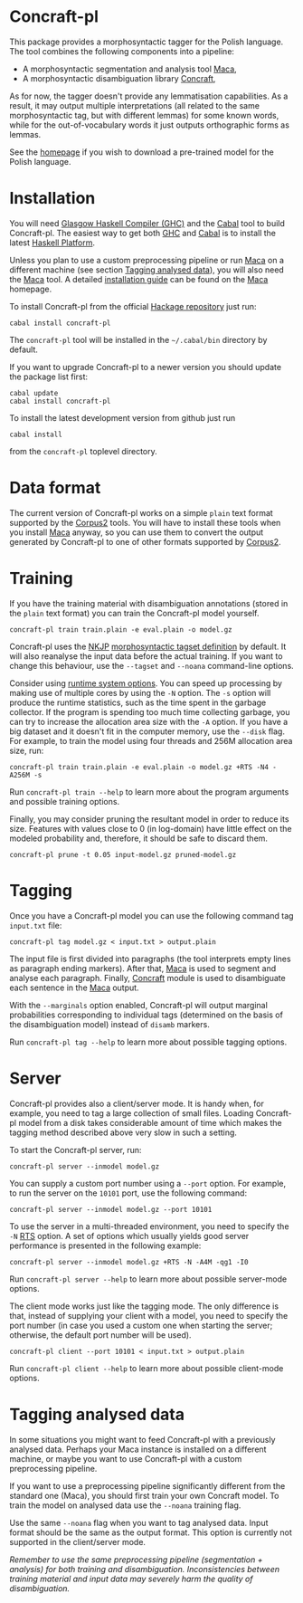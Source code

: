 Concraft-pl
===========

This package provides a morphosyntactic tagger for the Polish language.
The tool combines the following components into a pipeline:
* A morphosyntactic segmentation and analysis tool [Maca][maca],
* A morphosyntactic disambiguation library [Concraft][concraft],

<!---
* A simple, frequency-driven lemmatiser (TODO).  Until the lemmatiser component
  is implemented, the tagger may output multiple interpretations (all related
  to the same morphosyntactic tag, but with different lemmas) in some cases.
-->

As for now, the tagger doesn't provide any lemmatisation capabilities.
As a result, it may output multiple interpretations (all related
to the same morphosyntactic tag, but with different lemmas) for some known
words, while for the out-of-vocabulary words it just outputs orthographic
forms as lemmas.

See the [homepage][homepage] if you wish to download a pre-trained
model for the Polish language.


Installation
============

You will need [Glasgow Haskell Compiler (GHC)][ghc] and the [Cabal][cabal] tool
to build Concraft-pl.  The easiest way to get both [GHC][ghc] and [Cabal][cabal]
is to install the latest [Haskell Platform][haskell-platform].  

Unless you plan to use a custom preprocessing pipeline or run [Maca][maca] on a
different machine (see section [Tagging analysed data](#tagging-analysed-data)),
you will also need the [Maca][maca] tool. 
A detailed [installation guide][maca-install] can be found on the [Maca][maca]
homepage.

To install Concraft-pl from the official [Hackage repository][hackage-repo]
just run:

    cabal install concraft-pl

The `concraft-pl` tool will be installed in the `~/.cabal/bin` directory
by default.  

If you want to upgrade Concraft-pl to a newer version you should
update the package list first:

    cabal update 
    cabal install concraft-pl

To install the latest development version from github just run

    cabal install

from the `concraft-pl` toplevel directory.


Data format
===========

The current version of Concraft-pl works on a simple `plain` text format supported by
the [Corpus2][corpus2] tools.  You will have to install these tools when you install
[Maca][maca] anyway, so you can use them to convert the output generated
by Concraft-pl to one of other formats supported by [Corpus2][corpus2].


Training
========

If you have the training material with disambiguation annotations (stored in the
`plain` text format) you can train the Concraft-pl model yourself.

    concraft-pl train train.plain -e eval.plain -o model.gz

Concraft-pl uses the [NKJP][nkjp] [morphosyntactic tagset definition](config/nkjp-tagset.cfg)
by default.  It will also reanalyse the input data before the actual training.  If you want
to change this behaviour, use the `--tagset` and `--noana` command-line options.

Consider using [runtime system options][ghc-rts].  You can speed up processing
by making use of multiple cores by using the `-N` option.  The `-s` option will
produce the runtime statistics, such as the time spent in the garbage collector.
If the program is spending too much time collecting garbage, you can try to
increase the allocation area size with the `-A` option.  If you have a big
dataset and it doesn't fit in the computer memory, use the `--disk` flag.
For example, to train the model using four threads and 256M allocation area
size, run:

    concraft-pl train train.plain -e eval.plain -o model.gz +RTS -N4 -A256M -s

Run `concraft-pl train --help` to learn more about the program arguments and
possible training options.

Finally, you may consider pruning the resultant model in order to reduce its size.
Features with values close to 0 (in log-domain) have little effect on the modeled
probability and, therefore, it should be safe to discard them.

    concraft-pl prune -t 0.05 input-model.gz pruned-model.gz


Tagging
=======

Once you have a Concraft-pl model you can use the following command tag `input.txt` file:

    concraft-pl tag model.gz < input.txt > output.plain

The input file is first divided into paragraphs (the tool interprets empty lines
as paragraph ending markers).  After that, [Maca][maca] is used to segment and analyse
each paragraph.  Finally, [Concraft][concraft] module is used to disambiguate each
sentence in the [Maca][maca] output.

With the `--marginals` option enabled, Concraft-pl will output marginal probabilities
corresponding to individual tags (determined on the basis of the disambiguation model)
instead of `disamb` markers.

Run `concraft-pl tag --help` to learn more about possible tagging options.


Server
======

Concraft-pl provides also a client/server mode.  It is handy when, for example,
you need to tag a large collection of small files.  Loading Concraft-pl model
from a disk takes considerable amount of time which makes the tagging method
described above very slow in such a setting.

To start the Concraft-pl server, run:

    concraft-pl server --inmodel model.gz

You can supply a custom port number using a `--port` option.  For example,
to run the server on the `10101` port, use the following command:

    concraft-pl server --inmodel model.gz --port 10101

To use the server in a multi-threaded environment, you need to specify the
`-N` [RTS][ghc-rts] option.  A set of options which usually yields good
server performance is presented in the following example:

    concraft-pl server --inmodel model.gz +RTS -N -A4M -qg1 -I0

Run `concraft-pl server --help` to learn more about possible server-mode options.

The client mode works just like the tagging mode.  The only difference is that,
instead of supplying your client with a model, you need to specify the port number
(in case you used a custom one when starting the server; otherwise, the default
port number will be used).

    concraft-pl client --port 10101 < input.txt > output.plain

Run `concraft-pl client --help` to learn more about possible client-mode options.


Tagging analysed data
=====================

In some situations you might want to feed Concraft-pl with a previously
analysed data.  Perhaps your Maca instance is installed on a different
machine, or maybe you want to use Concraft-pl with a custom
preprocessing pipeline.

If you want to use a preprocessing pipeline significantly different from
the standard one (Maca), you should first train your own Concraft model.
To train the model on analysed data use the `--noana` training flag.

Use the same `--noana` flag when you want to tag analysed data.
Input format should be the same as the output format.
This option is currently not supported in the client/server mode.

*Remember to use the same preprocessing pipeline (segmentation + analysis) for both
training and disambiguation.  Inconsistencies between training material and input
data may severely harm the quality of disambiguation.*


[homepage]: http://zil.ipipan.waw.pl/Concraft "Homepage"
[concraft]: https://github.com/kawu/concraft "Concraft"
[hackage-repo]: http://hackage.haskell.org/package/concraft-pl "Concraft-pl Hackage repository"
[maca]: http://nlp.pwr.wroc.pl/redmine/projects/libpltagger/wiki "Maca"
[maca-install]: http://nlp.pwr.wroc.pl/redmine/projects/libpltagger/wiki#Download-and-install-MACA "Maca installation guide"
[corpus2]: http://nlp.pwr.wroc.pl/redmine/projects/corpus2/wiki "Corpus2"
[ghc]: http://www.haskell.org/ghc "Glasgow Haskell Compiler"
[ghc-rts]: http://www.haskell.org/ghc/docs/latest/html/users_guide/runtime-control.html "GHC runtime system options"
[cabal]: http://www.haskell.org/cabal "Cabal"
[haskell-platform]: http://www.haskell.org/platform "Haskell Platform"
[nkjp]: http://nkjp.pl/index.php?page=0&lang=1 "NKJP"
